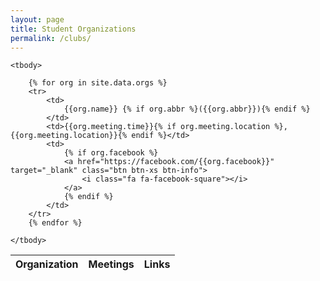 ```yaml
---
layout: page
title: Student Organizations
permalink: /clubs/
---
```


<table class="table table-striped">
	<thead>
		<tr>
			<th>Organization</th>
			<th>Meetings</th>
			<th>Links</th>
		</tr>
	</thead>

	<tbody>

		{% for org in site.data.orgs %}
		<tr>
			<td>
				{{org.name}} {% if org.abbr %}({{org.abbr}}){% endif %}
			</td>
			<td>{{org.meeting.time}}{% if org.meeting.location %}, {{org.meeting.location}}{% endif %}</td>
			<td>
				{% if org.facebook %}
				<a href="https://facebook.com/{{org.facebook}}" target="_blank" class="btn btn-xs btn-info">
					<i class="fa fa-facebook-square"></i>
				</a>
				{% endif %}
			</td>
		</tr>
		{% endfor %}

	</tbody>
</table>